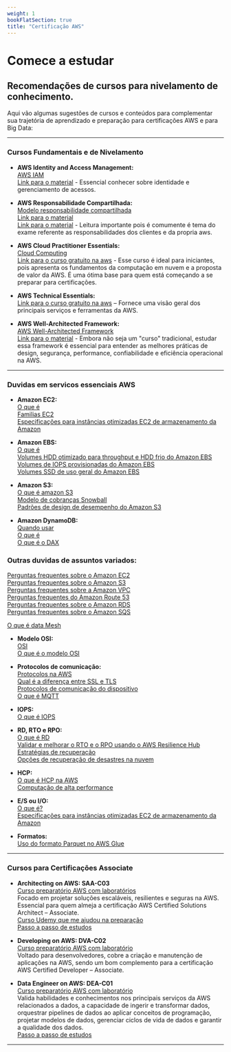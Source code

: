 ```yaml
---
weight: 1
bookFlatSection: true
title: "Certificação AWS"
---
```


# Comece a estudar

## Recomendações de cursos para nivelamento de conhecimento.

Aqui vão algumas sugestões de cursos e conteúdos para complementar sua trajetória de aprendizado e preparação para certificações AWS e para Big Data:

---

### Cursos Fundamentais e de Nivelamento

- **AWS Identity and Access Management:** \
  [AWS IAM](duvidas/aws-iam) \
  [Link para o material](https://docs.aws.amazon.com/pt_br/IAM/latest/UserGuide/introduction.html) - Essencial conhecer sobre identidade e gerenciamento de acessos.

- **AWS Responsabilidade Compartilhada:** \
  [Modelo responsabilidade compartilhada](duvidas/responsabilidade) \
  [Link para o material](https://docs.aws.amazon.com/pt_br/whitepapers/latest/introduction-aws-security/security-of-the-aws-infrastructure.html) \
  [Link para o material](https://aws.amazon.com/pt/compliance/shared-responsibility-model/) - Leitura importante pois é comumente é tema do exame referente as responsabilidades dos clientes e da propria aws.

- **AWS Cloud Practitioner Essentials:** \
  [Cloud Computing](duvidas/cloud) \
  [Link para o curso gratuito na aws](https://explore.skillbuilder.aws/learn/courses/8287/elementos-essenciais-do-aws-cloud-practitioner-portugues-aws-cloud-practitioner-essentials-portuguese) - Esse curso é ideal para iniciantes, pois apresenta os fundamentos da computação em nuvem e a proposta de valor da AWS. É uma ótima base para quem está começando a se preparar para certificações.

- **AWS Technical Essentials:** \
  [Link para o curso gratuito na aws](https://explore.skillbuilder.aws/learn/courses/10587/elementos-tecnicos-essenciais-da-aws-portugues-aws-technical-essentials-portuguese) – Fornece uma visão geral dos principais serviços e ferramentas da AWS.

- **AWS Well-Architected Framework:** \
  [AWS Well-Architected Framework](duvidas/well-arch) \
  [Link para o material](https://docs.aws.amazon.com/pt_br/wellarchitected/latest/framework/welcome.html) - Embora não seja um "curso" tradicional, estudar essa framework é essencial para entender as melhores práticas de design, segurança, performance, confiabilidade e eficiência operacional na AWS.
  

---

### Duvidas em servicos essenciais AWS

- **Amazon EC2:** \
  [O que é](duvidas/amazon-ec2) \
  [Familias EC2](duvidas/familia-ec2) \
  [Especificações para instâncias otimizadas EC2 de armazenamento da Amazon](https://docs.aws.amazon.com/pt_br/ec2/latest/instancetypes/so.html)
 
- **Amazon EBS:** \
  [O que é](duvidas/amazon-ebs) \
  [Volumes HDD otimizado para throughput e HDD frio do Amazon EBS](https://docs.aws.amazon.com/pt_br/ebs/latest/userguide/hdd-vols.html) \
  [Volumes de IOPS provisionadas do Amazon EBS](https://aws.amazon.com/pt/ebs/provisioned-iops/) \
  [Volumes SSD de uso geral do Amazon EBS](https://docs.aws.amazon.com/pt_br/ebs/latest/userguide/general-purpose.html)

- **Amazon S3:** \
  [O que é amazon S3](https://docs.aws.amazon.com/pt_br/AmazonS3/latest/userguide/Welcome.html) \
  [Modelo de cobranças Snowball](https://aws.amazon.com/pt/snowball/pricing/) \
  [Padrões de design de desempenho do Amazon S3](https://docs.aws.amazon.com/pt_br/AmazonS3/latest/userguide/optimizing-performance-design-patterns.html)

- **Amazon DynamoDB:** \
  [Quando usar](duvidas/dynamodb) \
  [O que é](https://docs.aws.amazon.com/pt_br/amazondynamodb/latest/developerguide/Introduction.html) \
  [O que é o DAX](https://docs.aws.amazon.com/pt_br/amazondynamodb/latest/developerguide/DAX.html) 


### Outras duvidas de assuntos variados:
  [Perguntas frequentes sobre o Amazon EC2](https://aws.amazon.com/pt/ec2/faqs/?saa=sec&sec=prep) \
  [Perguntas frequentes sobre o Amazon S3](https://aws.amazon.com/pt/s3/faqs/?saa=sec&sec=prep) \
  [Perguntas frequentes sobre a Amazon VPC](https://aws.amazon.com/pt/vpc/faqs/?saa=sec&sec=prep) \
  [Perguntas frequentes do Amazon Route 53](https://aws.amazon.com/pt/route53/faqs/?saa=sec&sec=prep) \
  [Perguntas frequentes sobre o Amazon RDS](https://aws.amazon.com/pt/rds/faqs/?saa=sec&sec=prep) \
  [Perguntas frequentes sobre o Amazon SQS](https://aws.amazon.com/pt/sqs/faqs/?saa=sec&sec=prep)


  [O que é data Mesh](https://aws.amazon.com/pt/what-is/data-mesh/)

- **Modelo OSI:** \
  [OSI](duvidas/modelo-osi) \
  [O que é o modelo OSI](https://aws.amazon.com/pt/what-is/osi-model/)

- **Protocolos de comunicação:** \
  [Protocolos na AWS](duvidas/protocolos) \
  [Qual é a diferença entre SSL e TLS](https://aws.amazon.com/pt/compare/the-difference-between-ssl-and-tls/) \
  [Protocolos de comunicação do dispositivo](https://docs.aws.amazon.com/pt_br/iot/latest/developerguide/protocols.html) \
  [O que é MQTT](https://aws.amazon.com/pt/what-is/mqtt/)

- **IOPS:** \
  [O que é IOPS](duvidas/iops)
  

- **RD, RTO e RPO:** \
  [O que é RD](duvidas/rd) \
  [Validar e melhorar o RTO e o RPO usando o AWS Resilience Hub](https://aws.amazon.com/pt/blogs/aws-brasil/validar-e-melhorar-o-rto-e-o-rpo-usando-o-aws-resilience-hub/) \
  [Estratégias de recuperação](https://docs.aws.amazon.com/pt_br/wellarchitected/latest/reliability-pillar/rel_planning_for_recovery_disaster_recovery.html) \
  [Opções de recuperação de desastres na nuvem](https://docs.aws.amazon.com/pt_br/whitepapers/latest/disaster-recovery-workloads-on-aws/disaster-recovery-options-in-the-cloud.html)

- **HCP:** \
  [O que é HCP na AWS](duvidas/hcp) \
  [Computação de alta performance](https://aws.amazon.com/pt/hpc/#:~:text=Run%20your%20large%2C%20complex%20simulations%20and%20deep%20learning,performance%20computing%20%28HPC%29%20products%20and%20services%20on%20AWS.)

- **E/S ou I/O:** \
  [O que é?](duvidas/es) \
  [Especificações para instâncias otimizadas EC2 de armazenamento da Amazon](https://docs.aws.amazon.com/pt_br/ec2/latest/instancetypes/so.html)

- **Formatos:** \
  [Uso do formato Parquet no AWS Glue](https://docs.aws.amazon.com/pt_br/glue/latest/dg/aws-glue-programming-etl-format-parquet-home.html)

---

### Cursos para Certificações Associate

- **Architecting on AWS: SAA-C03** \
  [Curso preparatório AWS com laboratórios](https://explore.skillbuilder.aws/learn/courses/16696/curso-padrao-de-recursos-para-exames-aws-certified-solutions-architect-associate-saa-c03-portugues-exam-prep-standard-course-aws-certified-solutions-architect-associate-saa-c03-portuguese/lessons/84353/introducao-a-aws-certified-solutions-architect-associate-saa-c03-portugues) \
  Focado em projetar soluções escaláveis, resilientes e seguras na AWS. Essencial para quem almeja a certificação AWS Certified Solutions Architect – Associate. \
  [Curso Udemy que me ajudou na preparação](https/://www.udemy.com/course/certificacao-amazon-aws-2019-solutions-architect/) \
  [Passo a passo de estudos](saa-c03)

- **Developing on AWS: DVA-C02** \
  [Curso preparatório AWS com laboratório](https://explore.skillbuilder.aws/learn/courses/18776/curso-padrao-de-preparacao-para-o-exame-aws-certified-developer-associate-dva-c02-portugues-exam-prep-standard-course-aws-certified-developer-associate-dva-c02-portuguese) \
  Voltado para desenvolvedores, cobre a criação e manutenção de aplicações na AWS, sendo um bom complemento para a certificação AWS Certified Developer – Associate.

- **Data Engineer on AWS: DEA-C01** \
  [Curso preparatório AWS com laboratório](https://explore.skillbuilder.aws/learn/courses/18546/exam-prep-standard-course-aws-certified-data-engineer-associate-dea-c01) \
  Valida habilidades e conhecimentos nos principais serviços da AWS relacionados a dados, a capacidade de ingerir e transformar dados, orquestrar pipelines de dados ao aplicar conceitos de programação, projetar modelos de dados, gerenciar ciclos de vida de dados e garantir a qualidade dos dados. \
  [Passo a passo de estudos](dea-c01)
 
---
